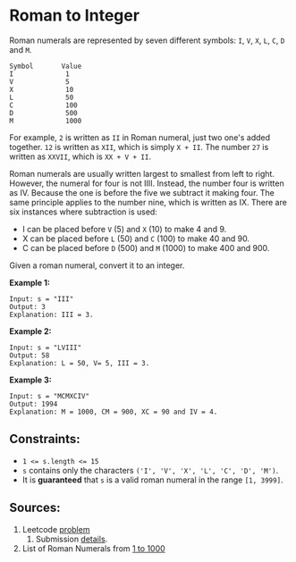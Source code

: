 Roman to Integer
===

Roman numerals are represented by seven different symbols: `I`, `V`, `X`, `L`, `C`, `D` and `M`.

```
Symbol       Value
I             1
V             5
X             10
L             50
C             100
D             500
M             1000
```

For example, `2` is written as `II` in Roman numeral, just two one's added together. `12` is written as `XII`, which is simply `X + II`. The number `27` is written as `XXVII`, which is `XX + V + II`.

Roman numerals are usually written largest to smallest from left to right. However, the numeral for four is not IIII. Instead, the number four is written as IV. Because the one is before the five we subtract it making four. The same principle applies to the number nine, which is written as IX. There are six instances where subtraction is used:

* I can be placed before `V` (5) and `X` (10) to make 4 and 9. 
* X can be placed before `L` (50) and `C` (100) to make 40 and 90. 
* C can be placed before `D` (500) and `M` (1000) to make 400 and 900.

Given a roman numeral, convert it to an integer.

__Example 1:__
```
Input: s = "III"
Output: 3
Explanation: III = 3.
```

__Example 2:__
```
Input: s = "LVIII"
Output: 58
Explanation: L = 50, V= 5, III = 3.
```

__Example 3:__
```
Input: s = "MCMXCIV"
Output: 1994
Explanation: M = 1000, CM = 900, XC = 90 and IV = 4.
```

Constraints:
---

* `1 <= s.length <= 15`
* `s` contains only the characters `('I', 'V', 'X', 'L', 'C', 'D', 'M')`.
* It is __guaranteed__ that `s` is a valid roman numeral in the range `[1, 3999]`.

Sources:
---
1. Leetcode [problem](https://leetcode.com/problems/roman-to-integer/)
    1. Submission [details](https://leetcode.com/submissions/detail/709736133/).
2. List of Roman Numerals from [1 to 1000](https://byjus.com/maths/roman-numerals-1-to-1000/)



